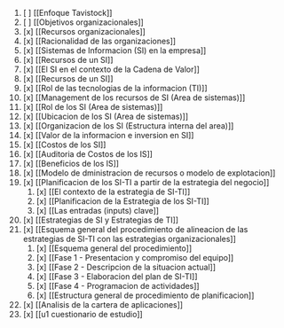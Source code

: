 1. [ ] [[Enfoque Tavistock]]
2. [ ] [[Objetivos organizacionales]]
3. [x] [[Recursos organizacionales]]
4. [x] [[Racionalidad de las organizaciones]]
5. [x] [[Sistemas de Informacion (SI) en la empresa]]
6. [x] [[Recursos de un SI]]
7. [x] [[El SI en el contexto de la Cadena de Valor]]
8. [x] [[Recursos de un SI]]
9. [x] [[Rol de las tecnologias de la informacion (TI)]]
10. [x] [[Management de los recursos de SI (Area de sistemas)]]
11. [x] [[Rol de los SI (Area de sistemas)]]
12. [x] [[Ubicacion de los SI (Area de sistemas)]]
13. [x] [[Organizacion de los SI (Estructura interna del area)]]
14. [x] [[Valor de la informacion e inversion en SI]]
15. [x] [[Costos de los SI]]
16. [x] [[Auditoria de Costos de los IS]]
17. [x] [[Beneficios de los IS]]
18. [x] [[Modelo de dministracion de recursos o modelo de explotacion]]
19. [x] [[Planificacion de los SI-TI a partir de la estrategia del negocio]]
	1. [x] [[El contexto de la estrategia de SI-TI]]
	2. [x] [[Planificacion de la Estrategia de los SI-TI]]
	3. [x] [[Las entradas (inputs) clave]]
20. [x] [[Estrategias de SI y Estrategias de TI]]
21. [x] [[Esquema general del procedimiento de alineacion de las estrategias de SI-TI con las estrategias organizacionales]]
	1. [x] [[Esquema general del procedimiento]]
	2. [x] [[Fase 1 - Presentacion y compromiso del equipo]]
	3. [x] [[Fase 2 - Descripcion de la situacion actual]]
	4. [x] [[Fase 3 - Elaboracion del plan de SI-TI]]
	5. [x] [[Fase 4 - Programacion de actividades]]
	6. [x] [[Estructura general de procedimiento de planificacion]]
22. [x] [[Analisis de la cartera de aplicaciones]]
23. [x] [[u1 cuestionario de estudio]]